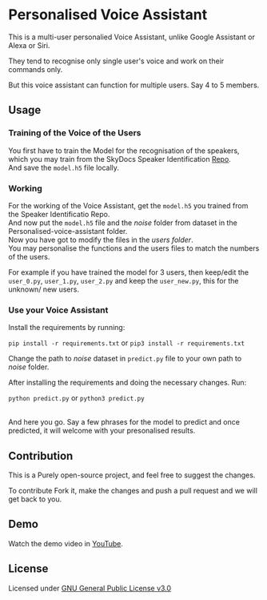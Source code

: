 # Personalised Voice Assistant

This is a multi-user personalied Voice Assistant, unlike Google Assistant or Alexa or Siri.<br>

They tend to recognise only single user's voice and work on their commands only.<br>

But this voice assistant can function for multiple users. Say 4 to 5 members.<br>

## Usage

### Training of the Voice of the Users

You first have to train the Model for the recognisation of the speakers, which you may train from the SkyDocs Speaker Identification [Repo](https://github.com/SkyDocs/speaker-identification).<br>
And save the `model.h5` file locally.

### Working

For the working of the Voice Assistant, get the `model.h5`  you trained from the Speaker Identificatio Repo. <br>
And now put the `model.h5` file and the *noise* folder from dataset in the Personalised-voice-assistant folder. <br>
Now you have got to modify the files in the *users folder*.<br>
You may personalise the functions and the users files to match the numbers of the users.<br>

For example if you have trained the model for 3 users, then keep/edit the `user_0.py`, `user_1.py`, `user_2.py` and keep the `user_new.py`, this for the unknown/ new users.<br>

### Use your Voice Assistant

Install the requirements by running:

`pip install -r requirements.txt` or `pip3 install -r requirements.txt`

Change the path to *noise* dataset in `predict.py` file to your own path to *noise* folder.

After installing the requirements and doing the necessary changes. Run: <br>

`python predict.py` or `python3 predict.py` <br>

<br>
And here you go. Say a few phrases for the model to predict and once predicted, it will welcome with your presonalised results.

## Contribution

This is a Purely open-source project, and feel free to suggest the changes.<br>

To contribute Fork it, make the changes and push a pull request and we will get back to you.

## Demo

Watch the demo video in [YouTube](https://www.youtube.com/watch?v=n09Z1OQzUiA).

## License

Licensed under [GNU General Public License v3.0](https://github.com/SkyDocs/personalised-voice-assistant/blob/master/LICENSE)
